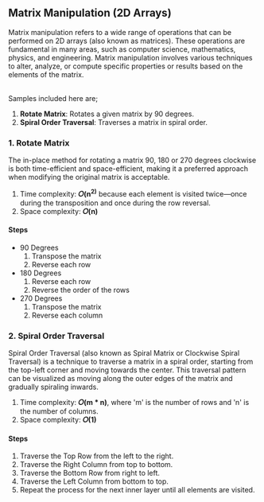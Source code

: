 ## Matrix Manipulation (2D Arrays)
Matrix manipulation refers to a wide range of operations that can be performed on 2D arrays (also known as matrices). These operations are fundamental in many areas, such as computer science, mathematics, physics, and engineering. Matrix manipulation involves various techniques to alter, analyze, or compute specific properties or results based on the elements of the matrix.<br/><br/>

Samples included here are;
1. <b>Rotate Matrix</b>: Rotates a given matrix by 90 degrees.
2. <b>Spiral Order Traversal</b>: Traverses a matrix in spiral order.


### 1. Rotate Matrix
The in-place method for rotating a matrix 90, 180 or 270 degrees clockwise is both time-efficient and space-efficient, making it a preferred approach when modifying the original matrix is acceptable.

1. Time complexity: <b>𝑂(n<sup>2</sub>)</b> because each element is visited twice—once during the transposition and once during the row reversal.
2. Space complexity: <b>𝑂(n)</b></br>

#### Steps
- 90 Degrees
   1. Transpose the matrix
   2. Reverse each row
- 180 Degrees
   1. Reverse each row
   2. Reverse the order of the rows
- 270 Degrees
   1. Transpose the matrix
   2. Reverse each column


### 2. Spiral Order Traversal
Spiral Order Traversal (also known as Spiral Matrix or Clockwise Spiral Traversal) is a technique to traverse a matrix in a spiral order, starting from the top-left corner and moving towards the center. This traversal pattern can be visualized as moving along the outer edges of the matrix and gradually spiraling inwards.

1. Time complexity: <b>𝑂(m * n)</b>, where 'm' is the number of rows and 'n' is the number of columns.
2. Space complexity: <b>𝑂(1)</b></br>

#### Steps
1. Traverse the Top Row from the left to the right.
2. Traverse the Right Column from top to bottom.
3. Traverse the Bottom Row from right to left.
4. Traverse the Left Column from bottom to top.
5. Repeat the process for the next inner layer until all elements are visited.